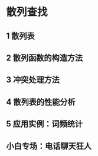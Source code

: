 # 散列查找  
>
## 1 散列表
>
## 2 散列函数的构造方法
>
## 3 冲突处理方法
>
## 4 散列表的性能分析
>
## 5 应用实例：词频统计
>
## 小白专场：电话聊天狂人



